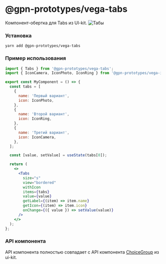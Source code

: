 # @gpn-prototypes/vega-tabs

Компонент-обертка для Tabs из UI-kit.
![Табы](docs/tabs.png)

### Установка

```
yarn add @gpn-prototypes/vega-tabs

```

### Пример использования

```jsx
import { Tabs } from '@gpn-prototypes/vega-tabs';
import { IconCamera, IconPhoto, IconRing } from '@gpn-prototypes/vega-icons';

export const MyComponent = () => {
  const tabs = [
    {
      name: 'Первый вариант',
      icon: IconPhoto,
    },
    {
      name: 'Второй вариант',
      icon: IconRing,
    },
    {
      name: 'Третий вариант',
      icon: IconCamera,
    },
  ];

  const [value, setValue] = useState(tabs[0]);

  return (
    <>
      <Tabs
        size="s"
        view="bordered"
        withIcon
        items={tabs}
        value={value}
        getLabel={(item) => item.name}
        getIcon={(item) => item.icon}
        onChange={({ value }) => setValue(value)}
      />
    </>
  );
};
```

### API компонента

API компонента полностью совпадает с API компонента [ChoiceGroup](https://ui-kit.gpn.vercel.app/?path=/docs/components-choicegroup--playground) из ui-kit.
